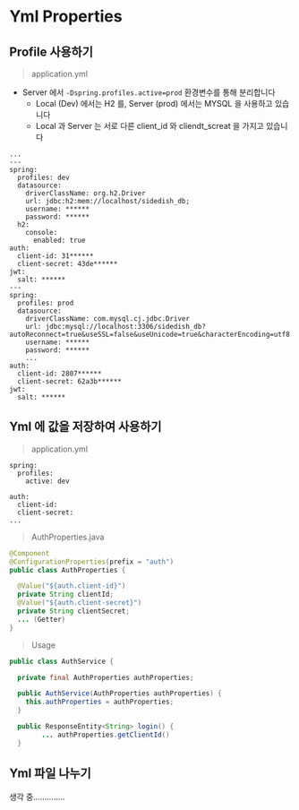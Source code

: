 # Yml Properties

## Profile 사용하기

> application.yml
  
- Server 에서 `-Dspring.profiles.active=prod` 환경변수를 통해 분리합니다
  - Local (Dev) 에서는 H2 를, Server (prod) 에서는 MYSQL 을 사용하고 있습니다  
  - Local 과 Server 는 서로 다른 client_id 와 cliendt_screat 을 가지고 있습니다

```properties
...
---
spring:
  profiles: dev
  datasource:
    driverClassName: org.h2.Driver
    url: jdbc:h2:mem://localhost/sidedish_db;
    username: ******
    password: ******
  h2:
    console:
      enabled: true
auth:
  client-id: 31******
  client-secret: 43de******
jwt:
  salt: ******
---
spring:
  profiles: prod
  datasource:
    driverClassName: com.mysql.cj.jdbc.Driver
    url: jdbc:mysql://localhost:3306/sidedish_db?autoReconnect=true&useSSL=false&useUnicode=true&characterEncoding=utf8
    username: ******
    password: ******
    ...
auth:
  client-id: 2807******
  client-secret: 62a3b******
jwt:
  salt: ******
```

## Yml 에 값을 저장하여 사용하기

> application.yml

```properties
spring:
  profiles:
    active: dev

auth:
  client-id:
  client-secret:
...
```

> AuthProperties.java

```java
@Component
@ConfigurationProperties(prefix = "auth")
public class AuthProperties {

  @Value("${auth.client-id}")
  private String clientId;
  @Value("${auth.client-secret}")
  private String clientSecret;
  ... (Getter)
}
```

> Usage

```java
public class AuthService {

  private final AuthProperties authProperties;

  public AuthService(AuthProperties authProperties) {
    this.authProperties = authProperties;
  }

  public ResponseEntity<String> login() {
        ... authProperties.getClientId()
  }
```

## Yml 파일 나누기

생각 중..............
